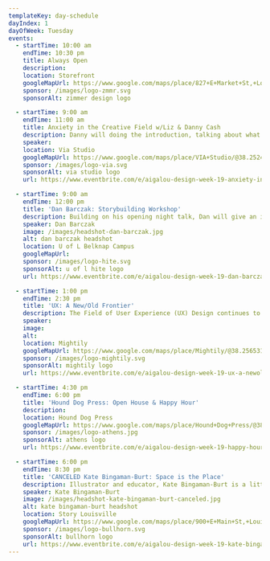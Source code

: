 ```yaml
---
templateKey: day-schedule
dayIndex: 1
dayOfWeek: Tuesday
events:
  - startTime: 10:00 am
    endTime: 10:30 pm
    title: Always Open
    description:
    location: Storefront
    googleMapUrl: https://www.google.com/maps/place/827+E+Market+St,+Louisville,+KY+40206/@38.2535377,-85.7389026,17z/data=!3m1!4b1!4m5!3m4!1s0x886972c4c43512af:0x4a596a5908153b94!8m2!3d38.2535335!4d-85.7367139
    sponsor: /images/logo-zmmr.svg
    sponsorAlt: zimmer design logo

  - startTime: 9:00 am
    endTime: 11:00 am
    title: Anxiety in the Creative Field w/Liz & Danny Cash
    description: Danny will doing the introduction, talking about what it's like to be a designer who has wrestled with anxiety his whole career and how it's common across the creative field. Liz will then discuss what anxiety is, how it affects the creative process, and how to manage it. She'll walk the audience through a few exercises they can do on their own to help manage anxiety. Afterward, she'll host a Q&A.
    speaker:
    location: Via Studio
    googleMapUrl: https://www.google.com/maps/place/VIA+Studio/@38.2524625,-85.7420979,17z/data=!3m1!4b1!4m5!3m4!1s0x886972dec5cc9407:0xb6df1269286cc200!8m2!3d38.2524583!4d-85.7399092
    sponsor: /images/logo-via.svg
    sponsorAlt: via studio logo
    url: https://www.eventbrite.com/e/aigalou-design-week-19-anxiety-in-the-creative-field-tickets-68751374211?aff=ebapi

  - startTime: 9:00 am
    endTime: 12:00 pm
    title: 'Dan Barczak: Storybuilding Workshop'
    description: Building on his opening night talk, Dan will give an in-depth walkthrough of some of his current projects with more examples of how designers can work with their clients to translate the foundational principles of Storybuilding and how we communicate as humans into how people actually experience your brand, whether you're a startup, a global giant, nonprofit, or the underserved.
    speaker: Dan Barczak
    image: /images/headshot-dan-barczak.jpg
    alt: dan barczak headshot
    location: U of L Belknap Campus
    googleMapUrl:
    sponsor: /images/logo-hite.svg
    sponsorAlt: u of l hite logo
    url: https://www.eventbrite.com/e/aigalou-design-week-19-dan-barczak-workshop-tickets-68751568793?aff=ebapi

  - startTime: 1:00 pm
    endTime: 2:30 pm
    title: 'UX: A New/Old Frontier'
    description: The Field of User Experience (UX) Design continues to grow. Should you make a big change to jump start your design career – and how? This session will follow the path of one commercial artist/graphic designer/visual designer/UX Interaction designer and how she stays relevant in the wild west world of “new” user-centered design practices. Karen Abney, a design professional for over forty years, describes her journey on a new career direction and explains the process of how she navigated a place in the new UX world.
    speaker:
    image:
    alt:
    location: Mightily
    googleMapUrl: https://www.google.com/maps/place/Mightily/@38.2565312,-85.7542337,17z/data=!3m1!4b1!4m5!3m4!1s0x886972bbc5705713:0x1d9eb0c94ad6eb73!8m2!3d38.256527!4d-85.752045
    sponsor: /images/logo-mightily.svg
    sponsorAlt: mightily logo
    url: https://www.eventbrite.com/e/aigalou-design-week-19-ux-a-newold-frontier-tickets-69830820865?aff=ebapi

  - startTime: 4:30 pm
    endTime: 6:00 pm
    title: 'Hound Dog Press: Open House & Happy Hour'
    description:
    location: Hound Dog Press
    googleMapUrl: https://www.google.com/maps/place/Hound+Dog+Press/@38.2363132,-85.7305787,17z/data=!3m1!4b1!4m5!3m4!1s0x886972b8c1e9adef:0x251b8264ee113296!8m2!3d38.236309!4d-85.72839
    sponsor: /images/logo-athens.jpg
    sponsorAlt: athens logo
    url: https://www.eventbrite.com/e/aigalou-design-week-19-happy-hour-by-athens-paper-tickets-68751865681?aff=ebapi

  - startTime: 6:00 pm
    endTime: 8:30 pm
    title: 'CANCELED Kate Bingaman-Burt: Space is the Place'
    description: Illustrator and educator, Kate Bingaman-Burt is a little more than obsessed with bringing people together through creative work and developing spaces for making and sharing to happen. Come and join Kate as she talks about her long-time drawing practices, her print studio Outlet, her love of bookmobiles, and why making spaces into places has been the one consistent throughline in her sort of all over the place career.
    speaker: Kate Bingaman-Burt
    image: /images/headshot-kate-bingaman-burt-canceled.jpg
    alt: kate bingaman-burt headshot
    location: Story Louisville
    googleMapUrl: https://www.google.com/maps/place/900+E+Main+St,+Louisville,+KY+40206/@38.2541017,-85.7378052,17z/data=!3m1!4b1!4m5!3m4!1s0x886972db4be694c9:0x5714d0e59139e964!8m2!3d38.2540975!4d-85.7356165
    sponsor: /images/logo-bullhorn.svg
    sponsorAlt: bullhorn logo
    url: https://www.eventbrite.com/e/aigalou-design-week-19-kate-bingaman-burt-tickets-68574132075?aff=ebapi
---
```

